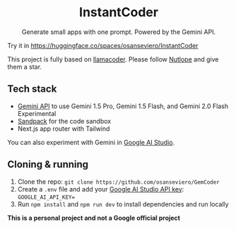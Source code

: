 <h1 align="center">InstantCoder</h1>
<p align="center">
  Generate small apps with one prompt. Powered by the Gemini API.
</p>

Try it in https://huggingface.co/spaces/osanseviero/InstantCoder

This project is fully based on [llamacoder](https://github.com/Nutlope/llamacoder). Please follow [Nutlope](https://github.com/Nutlope) and give them a star.

## Tech stack

- [Gemini API](https://ai.google.dev/gemini-api/docs) to use Gemini 1.5 Pro, Gemini 1.5 Flash, and Gemini 2.0 Flash Experimental
- [Sandpack](https://sandpack.codesandbox.io/) for the code sandbox
- Next.js app router with Tailwind

You can also experiment with Gemini in [Google AI Studio](https://aistudio.google.com/).

## Cloning & running

1. Clone the repo: `git clone https://github.com/osanseviero/GemCoder`
2. Create a `.env` file and add your [Google AI Studio API key](https://aistudio.google.com/app/apikey): `GOOGLE_AI_API_KEY=`
3. Run `npm install` and `npm run dev` to install dependencies and run locally

**This is a personal project and not a Google official project**
